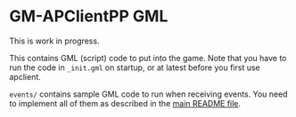 # GM-APClientPP GML

This is work in progress.

This contains GML (script) code to put into the game.
Note that you have to run the code in `_init.gml` on startup, or at latest before you first use apclient.

`events/` contains sample GML code to run when receiving events. You need to implement all of them as described in the
[main README file](../README.md).
